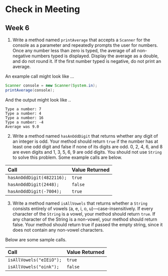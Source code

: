# Check in Meeting
## Week 6

1. Write a method named `printAverage` that accepts a `Scanner` for the console as a parameter and repeatedly prompts the user for numbers. Once any number less than zero is typed, the average of all non-negative numbers typed is displayed. Display the average as a double, and do not round it. If the first number typed is negative, do not print an average.

  An example call might look like ...
  
  ```java
  Scanner console = new Scanner(System.in);
  printAverage(console);
  ```
  
  And the output might look like ..
  
  ```
  Type a number: 7
  Type a number: 4
  Type a number: 16
  Type a number: -4
  Average was 9.0
  ```
  

2. Write a method named `hasAnOddDigit` that returns whether any digit of an integer is odd. Your method should return `true` if the number has at least one odd digit and false if none of its digits are odd. 0, 2, 4, 6, and 8 are even digits and 1, 3, 5, 6, 9 are odd digits. You should not use `String` to solve this problem. Some example calls are below.

  | __Call__ | __Value Returned__ |
  | :--- | :--- |
  | `hasAnOddDigit(4822116);` | `true` |
  | `hasAnOddDigit(2448);` | `false` |
  | `hasAnOddDigit(-7004);` | `true` |

3. Write a method named `isAllVowels` that returns whether a `String` consists entirely of vowels (a, e, i, o, u)—case-insensitively. If every character of the `String` is a vowel, your method should return `true`. If any character of the String is a non-vowel, your method should return false. Your method should return true if passed the empty string, since it does not contain any non-vowel characters.

  Below are some sample calls.
  
  | __Call__ | __Value Returned__ |
  | :--- | :--- |
  | `isAllVowels("eIEiO");` | `true` |
  | `isAllVowels("oink");` | `false` |

